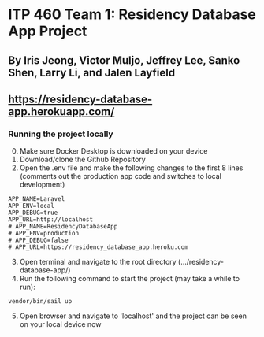 # ITP 460 Team 1: Residency Database App Project
## By Iris Jeong, Victor Muljo, Jeffrey Lee, Sanko Shen, Larry Li, and Jalen Layfield 
## https://residency-database-app.herokuapp.com/

### Running the project locally
0. Make sure Docker Desktop is downloaded on your device
1. Download/clone the Github Repository
2. Open the .env file and make the following changes to the first 8 lines (comments out the production app code and switches to local development)
```
APP_NAME=Laravel
APP_ENV=local
APP_DEBUG=true
APP_URL=http://localhost
# APP_NAME=ResidencyDatabaseApp
# APP_ENV=production
# APP_DEBUG=false
# APP_URL=https://residency_database_app.heroku.com
```
3. Open terminal and navigate to the root directory (.../residency-database-app/)
4. Run the following command to start the project (may take a while to run): 
```
vendor/bin/sail up
```
5. Open browser and navigate to 'localhost' and the project can be seen on your local device now


